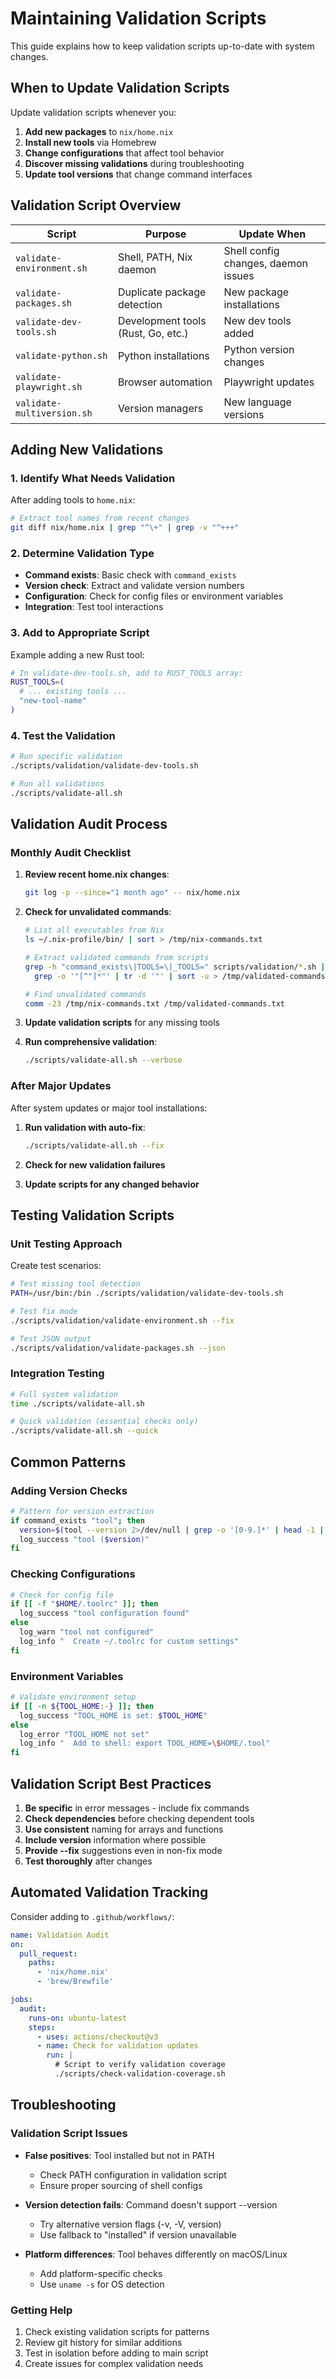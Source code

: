 # Maintaining Validation Scripts

This guide explains how to keep validation scripts up-to-date with system changes.

## When to Update Validation Scripts

Update validation scripts whenever you:

1. **Add new packages** to `nix/home.nix`
2. **Install new tools** via Homebrew
3. **Change configurations** that affect tool behavior
4. **Discover missing validations** during troubleshooting
5. **Update tool versions** that change command interfaces

## Validation Script Overview

| Script | Purpose | Update When |
|--------|---------|-------------|
| `validate-environment.sh` | Shell, PATH, Nix daemon | Shell config changes, daemon issues |
| `validate-packages.sh` | Duplicate package detection | New package installations |
| `validate-dev-tools.sh` | Development tools (Rust, Go, etc.) | New dev tools added |
| `validate-python.sh` | Python installations | Python version changes |
| `validate-playwright.sh` | Browser automation | Playwright updates |
| `validate-multiversion.sh` | Version managers | New language versions |

## Adding New Validations

### 1. Identify What Needs Validation

After adding tools to `home.nix`:

```bash
# Extract tool names from recent changes
git diff nix/home.nix | grep "^\+" | grep -v "^+++"
```

### 2. Determine Validation Type

- **Command exists**: Basic check with `command_exists`
- **Version check**: Extract and validate version numbers
- **Configuration**: Check for config files or environment variables
- **Integration**: Test tool interactions

### 3. Add to Appropriate Script

Example adding a new Rust tool:

```bash
# In validate-dev-tools.sh, add to RUST_TOOLS array:
RUST_TOOLS=(
  # ... existing tools ...
  "new-tool-name"
)
```

### 4. Test the Validation

```bash
# Run specific validation
./scripts/validation/validate-dev-tools.sh

# Run all validations
./scripts/validate-all.sh
```

## Validation Audit Process

### Monthly Audit Checklist

1. **Review recent home.nix changes**:

   ```bash
   git log -p --since="1 month ago" -- nix/home.nix
   ```

2. **Check for unvalidated commands**:

   ```bash
   # List all executables from Nix
   ls ~/.nix-profile/bin/ | sort > /tmp/nix-commands.txt

   # Extract validated commands from scripts
   grep -h "command_exists\|TOOLS=\|_TOOLS=" scripts/validation/*.sh | \
     grep -o '"[^"]*"' | tr -d '"' | sort -u > /tmp/validated-commands.txt

   # Find unvalidated commands
   comm -23 /tmp/nix-commands.txt /tmp/validated-commands.txt
   ```

3. **Update validation scripts** for any missing tools

4. **Run comprehensive validation**:

   ```bash
   ./scripts/validate-all.sh --verbose
   ```

### After Major Updates

After system updates or major tool installations:

1. **Run validation with auto-fix**:

   ```bash
   ./scripts/validate-all.sh --fix
   ```

2. **Check for new validation failures**

3. **Update scripts for any changed behavior**

## Testing Validation Scripts

### Unit Testing Approach

Create test scenarios:

```bash
# Test missing tool detection
PATH=/usr/bin:/bin ./scripts/validation/validate-dev-tools.sh

# Test fix mode
./scripts/validation/validate-environment.sh --fix

# Test JSON output
./scripts/validation/validate-packages.sh --json
```

### Integration Testing

```bash
# Full system validation
time ./scripts/validate-all.sh

# Quick validation (essential checks only)
./scripts/validate-all.sh --quick
```

## Common Patterns

### Adding Version Checks

```bash
# Pattern for version extraction
if command_exists "tool"; then
  version=$(tool --version 2>/dev/null | grep -o '[0-9.]*' | head -1 || echo "unknown")
  log_success "tool ($version)"
fi
```

### Checking Configurations

```bash
# Check for config file
if [[ -f "$HOME/.toolrc" ]]; then
  log_success "tool configuration found"
else
  log_warn "tool not configured"
  log_info "  Create ~/.toolrc for custom settings"
fi
```

### Environment Variables

```bash
# Validate environment setup
if [[ -n ${TOOL_HOME:-} ]]; then
  log_success "TOOL_HOME is set: $TOOL_HOME"
else
  log_error "TOOL_HOME not set"
  log_info "  Add to shell: export TOOL_HOME=\$HOME/.tool"
fi
```

## Validation Script Best Practices

1. **Be specific** in error messages - include fix commands
2. **Check dependencies** before checking dependent tools
3. **Use consistent** naming for arrays and functions
4. **Include version** information where possible
5. **Provide --fix** suggestions even in non-fix mode
6. **Test thoroughly** after changes

## Automated Validation Tracking

Consider adding to `.github/workflows/`:

```yaml
name: Validation Audit
on:
  pull_request:
    paths:
      - 'nix/home.nix'
      - 'brew/Brewfile'

jobs:
  audit:
    runs-on: ubuntu-latest
    steps:
      - uses: actions/checkout@v3
      - name: Check for validation updates
        run: |
          # Script to verify validation coverage
          ./scripts/check-validation-coverage.sh
```

## Troubleshooting

### Validation Script Issues

- **False positives**: Tool installed but not in PATH
  - Check PATH configuration in validation script
  - Ensure proper sourcing of shell configs

- **Version detection fails**: Command doesn't support --version
  - Try alternative version flags (-v, -V, version)
  - Use fallback to "installed" if version unavailable

- **Platform differences**: Tool behaves differently on macOS/Linux
  - Add platform-specific checks
  - Use `uname -s` for OS detection

### Getting Help

1. Check existing validation scripts for patterns
2. Review git history for similar additions
3. Test in isolation before adding to main script
4. Create issues for complex validation needs
